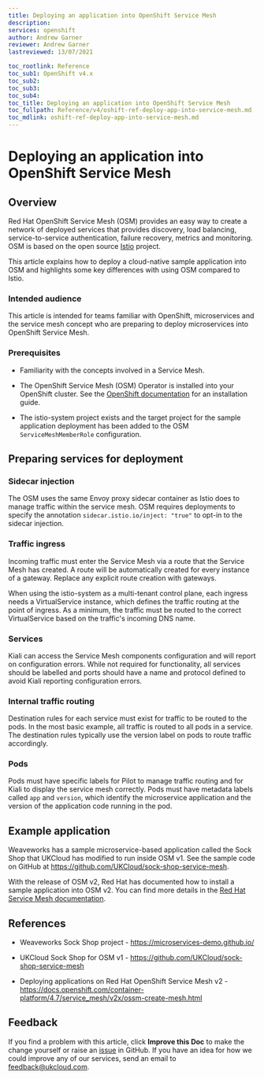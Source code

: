 ```yaml
---
title: Deploying an application into OpenShift Service Mesh
description:
services: openshift
author: Andrew Garner
reviewer: Andrew Garner
lastreviewed: 13/07/2021

toc_rootlink: Reference
toc_sub1: OpenShift v4.x
toc_sub2:
toc_sub3:
toc_sub4:
toc_title: Deploying an application into OpenShift Service Mesh
toc_fullpath: Reference/v4/oshift-ref-deploy-app-into-service-mesh.md
toc_mdlink: oshift-ref-deploy-app-into-service-mesh.md
---
```


# Deploying an application into OpenShift Service Mesh

## Overview

Red Hat OpenShift Service Mesh (OSM) provides an easy way to create a network of deployed services that provides discovery, load balancing, service-to-service authentication, failure recovery, metrics and monitoring. OSM is based on the open source [Istio](https://istio.io/) project.

This article explains how to deploy a cloud-native sample application into OSM and highlights some key differences with using OSM compared to Istio.

### Intended audience

This article is intended for teams familiar with OpenShift, microservices and the service mesh concept who are preparing to deploy microservices into OpenShift Service Mesh.

### Prerequisites

- Familiarity with the concepts involved in a Service Mesh.

- The OpenShift Service Mesh (OSM) Operator is installed into your OpenShift cluster. See the [OpenShift documentation](https://docs.openshift.com/container-platform/4.7/service_mesh/v2x/preparing-ossm-installation.html) for an installation guide.

- The istio-system project exists and the target project for the sample application deployment has been added to the OSM `ServiceMeshMemberRole` configuration.

## Preparing services for deployment

### Sidecar injection

The OSM uses the same Envoy proxy sidecar container as Istio does to manage traffic within the service mesh. OSM requires deployments to specify the annotation `sidecar.istio.io/inject: "true"` to opt-in to the sidecar injection.

### Traffic ingress

Incoming traffic must enter the Service Mesh via a route that the Service Mesh has created. A route will be automatically created for every instance of a gateway. Replace any explicit route creation with gateways.

When using the istio-system as a multi-tenant control plane, each ingress needs a VirtualService instance, which defines the traffic routing at the point of ingress. As a minimum, the traffic must be routed to the correct VirtualService based on the traffic's incoming DNS name.

### Services

Kiali can access the Service Mesh components configuration and will report on configuration errors. While not required for functionality, all services should be labelled and ports should have a name and protocol defined to avoid Kiali reporting configuration errors.

### Internal traffic routing

Destination rules for each service must exist for traffic to be routed to the pods. In the most basic example, all traffic is routed to all pods in a service. The destination rules typically use the version label on pods to route traffic accordingly.

### Pods

Pods must have specific labels for Pilot to manage traffic routing and for Kiali to display the service mesh correctly. Pods must have metadata labels called `app` and `version`, which identify the microservice application and the version of the application code running in the pod.

## Example application

Weaveworks has a sample microservice-based application called the Sock Shop that UKCloud has modified to run inside OSM v1. See the sample code on GitHub at https://github.com/UKCloud/sock-shop-service-mesh.

With the release of OSM v2, Red Hat has documented how to install a sample application into OSM v2. You can find more details in the [Red Hat Service Mesh documentation](https://docs.openshift.com/container-platform/4.7/service_mesh/v2x/ossm-create-mesh.html#ossm-tutorial-bookinfo-overview_ossm-create-mesh).

## References

- Weaveworks Sock Shop project - https://microservices-demo.github.io/

- UKCloud Sock Shop for OSM v1 - https://github.com/UKCloud/sock-shop-service-mesh

- Deploying applications on Red Hat OpenShift Service Mesh v2 - https://docs.openshift.com/container-platform/4.7/service_mesh/v2x/ossm-create-mesh.html

## Feedback

If you find a problem with this article, click **Improve this Doc** to make the change yourself or raise an [issue](https://github.com/UKCloud/documentation/issues) in GitHub. If you have an idea for how we could improve any of our services, send an email to <feedback@ukcloud.com>.
